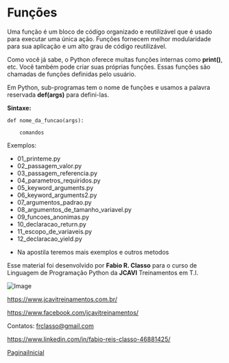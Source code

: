 Funções
========

Uma função é um bloco de código organizado e reutilizável que é usado para
executar uma única ação. Funções fornecem melhor modularidade para sua aplicação
e um alto grau de código reutilizável.

Como você já sabe, o Python oferece muitas funções internas como **print()**, etc.
Você também pode criar suas próprias funções. Essas funções são chamadas de
funções definidas pelo usuário.


Em Python, sub-programas tem o nome de funções e usamos a palavra reservada
**def(args)** para defini-las.

**Sintaxe:**

    def nome_da_funcao(args):

        comandos


Exemplos:
- 01_printeme.py
- 02_passagem_valor.py
- 03_passagem_referencia.py
- 04_parametros_requiridos.py
- 05_keyword_arguments.py
- 06_keyword_arguments2.py
- 07_argumentos_padrao.py
- 08_argumentos_de_tamanho_variavel.py
- 09_funcoes_anonimas.py
- 10_declaracao_return.py
- 11_escopo_de_variaveis.py
- 12_declaracao_yield.py


* Na apostila teremos mais exemplos e outros metodos


Esse material foi desenvolvido por **Fabio R. Classo** para o curso de Linguagem de
Programação Python da **JCAVI** Treinamentos em T.I.


![Image](https://github.com/frclasso/apostila_python_modulo_1/blob/master/jcavi.png "JCAVI")

https://www.jcavitreinamentos.com.br/

https://www.facebook.com/jcavitreinamentos/

Contatos: frclasso@gmail.com

https://www.linkedin.com/in/fabio-reis-classo-46881425/


[PaginaiInicial](https://github.com/frclasso/apostila_python_modulo_1)